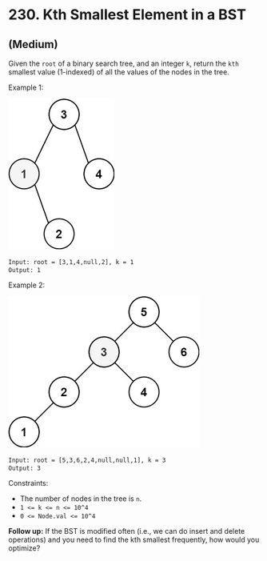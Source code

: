 # 230. Kth Smallest Element in a BST
## (Medium)

Given the `root` of a binary search tree, and an integer `k`, return the `kth` smallest value (1-indexed) of all the values of the nodes in the tree.

Example 1:

![alt text](image.png)

```
Input: root = [3,1,4,null,2], k = 1
Output: 1
```

Example 2:

![alt text](image-1.png)

```
Input: root = [5,3,6,2,4,null,null,1], k = 3
Output: 3
```

Constraints:

- The number of nodes in the tree is `n`.
- `1 <= k <= n <= 10^4`
- `0 <= Node.val <= 10^4`
 

**Follow up:** If the BST is modified often (i.e., we can do insert and delete operations) and you need to find the kth smallest frequently, how would you optimize?